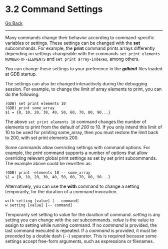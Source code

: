 # 3.2 Command Settings

[Go Back](./README.md)

----

Many commands change their behavior according to command-specific variables or settings. These settings can be changed with the **set** subcommands. For example, the **print** command prints arrays differently depending on settings changeable with the commands ``set print elements NUMBER-OF-ELEMENTS`` and ``set print array-indexes``, among others.

You can change these settings to your preference in the _**gdbinit**_ files loaded at GDB startup.

The settings can also be changed interactively during the debugging session. For example, to change the limit of array elements to print, you can do the following:

```
(GDB) set print elements 10
(GDB) print some_array
$1 = {0, 10, 20, 30, 40, 50, 60, 70, 80, 90...}
```
The above ``set print elements 10`` command changes the number of elements to print from the default of _200_ to 10. If you only intend this limit of 10 to be used for printing some_array, then you must restore the limit back to 200, with set print elements 200.

Some commands allow overriding settings with command options. For example, the _print_ command supports a number of options that allow overriding relevant global print settings as set by set print subcommands. The example above could be rewritten as:

```
(GDB) print -elements 10 -- some_array
$1 = {0, 10, 20, 30, 40, 50, 60, 70, 80, 90...}
```
Alternatively, you can use the **with** command to change a setting temporarily, for the duration of a command invocation.

```
with setting [value] [-- command]
w setting [value] [-- command]
```
Temporarily set setting to value for the duration of command.
_setting_ is any setting you can change with the _set_ subcommands. _value_ is the value to assign to setting while running command.
If no _command_ is provided, the last command executed is repeated.
If a _command_ is provided, it must be preceded by a double dash (--) separator. This is required because some settings accept free-form arguments, such as expressions or filenames.
